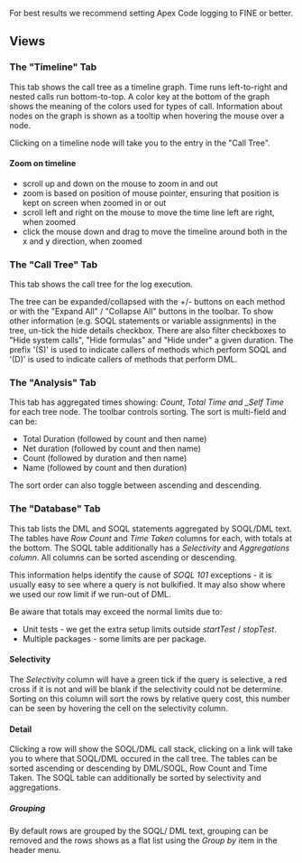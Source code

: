 For best results we recommend setting Apex Code logging to FINE or better.

## Views

### The "Timeline" Tab

This tab shows the call tree as a timeline graph. Time runs left-to-right and nested calls run bottom-to-top. A color key at the bottom of the graph shows the meaning of the colors used for types of call. Information about nodes on the graph is shown as a tooltip when hovering the mouse over a node.

Clicking on a timeline node will take you to the entry in the "Call Tree".

#### Zoom on timeline

- scroll up and down on the mouse to zoom in and out
- zoom is based on position of mouse pointer, ensuring that position is kept on screen when zoomed in or out
- scroll left and right on the mouse to move the time line left are right, when zoomed
- click the mouse down and drag to move the timeline around both in the x and y direction, when zoomed

### The "Call Tree" Tab

This tab shows the call tree for the log execution.

The tree can be expanded/collapsed with the +/- buttons on each method or with the "Expand All" / "Collapse All" buttons in the toolbar. To show other information (e.g. SOQL statements or variable assignments) in the tree, un-tick the hide details checkbox. There are also filter checkboxes to "Hide system calls", "Hide formulas" and "Hide under" a given duration. The prefix '(S)' is used to indicate callers of methods which perform SOQL and '(D)' is used to indicate callers of methods that perform DML.

### The "Analysis" Tab

This tab has aggregated times showing: _Count_, _Total Time and \_Self Time_ for each tree node. The toolbar controls sorting. The sort is multi-field and can be:

- Total Duration (followed by count and then name)
- Net duration (followed by count and then name)
- Count (followed by duration and then name)
- Name (followed by count and then duration)

The sort order can also toggle between ascending and descending.

### The "Database" Tab

This tab lists the DML and SOQL statements aggregated by SOQL/DML text. The tables have _Row Count_ and _Time Taken_ columns for each, with totals at the bottom. The SOQL table additionally has a _Selectivity_ and _Aggregations column_. All columns can be sorted ascending or descending.

This information helps identify the cause of _SOQL 101_ exceptions - it is usually easy to see where a query is not bulkified.
It may also show where we used our row limit if we run-out of DML.

Be aware that totals may exceed the normal limits due to:

- Unit tests - we get the extra setup limits outside _startTest_ / _stopTest_.
- Multiple packages - some limits are per package.

#### Selectivity

The _Selectivity_ column will have a green tick if the query is selective, a red cross if it is not and will be blank if the selectivity could not be determine. Sorting on this column will sort the rows by relative query cost, this number can be seen by hovering the cell on the selectivity column.

#### Detail

Clicking a row will show the SOQL/DML call stack, clicking on a link will take you to where that SOQL/DML occured in the call tree.
The tables can be sorted ascending or descending by DML/SOQL, Row Count and Time Taken.
The SOQL table can additionally be sorted by selectivity and aggregations.

##### Grouping

By default rows are grouped by the SOQL/ DML text, grouping can be removed and the rows shows as a flat list using the _Group by_ item in the header menu.
